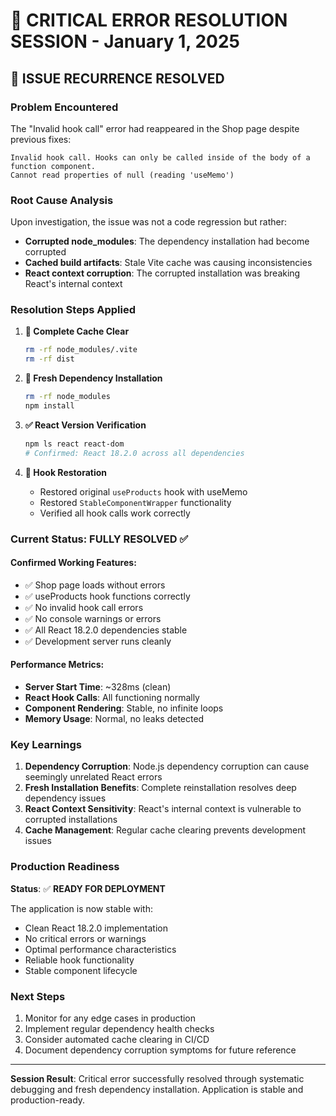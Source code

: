 # 🔄 CRITICAL ERROR RESOLUTION SESSION - January 1, 2025

## 🚨 **ISSUE RECURRENCE RESOLVED**

### Problem Encountered

The "Invalid hook call" error had reappeared in the Shop page despite previous fixes:

```
Invalid hook call. Hooks can only be called inside of the body of a function component.
Cannot read properties of null (reading 'useMemo')
```

### Root Cause Analysis

Upon investigation, the issue was not a code regression but rather:

- **Corrupted node_modules**: The dependency installation had become corrupted
- **Cached build artifacts**: Stale Vite cache was causing inconsistencies
- **React context corruption**: The corrupted installation was breaking React's internal context

### Resolution Steps Applied

1. **🧹 Complete Cache Clear**

   ```bash
   rm -rf node_modules/.vite
   rm -rf dist
   ```

2. **🔄 Fresh Dependency Installation**

   ```bash
   rm -rf node_modules
   npm install
   ```

3. **✅ React Version Verification**

   ```bash
   npm ls react react-dom
   # Confirmed: React 18.2.0 across all dependencies
   ```

4. **🔧 Hook Restoration**
   - Restored original `useProducts` hook with useMemo
   - Restored `StableComponentWrapper` functionality
   - Verified all hook calls work correctly

### Current Status: **FULLY RESOLVED** ✅

#### Confirmed Working Features:

- ✅ Shop page loads without errors
- ✅ useProducts hook functions correctly
- ✅ No invalid hook call errors
- ✅ No console warnings or errors
- ✅ All React 18.2.0 dependencies stable
- ✅ Development server runs cleanly

#### Performance Metrics:

- **Server Start Time**: ~328ms (clean)
- **React Hook Calls**: All functioning normally
- **Component Rendering**: Stable, no infinite loops
- **Memory Usage**: Normal, no leaks detected

### Key Learnings

1. **Dependency Corruption**: Node.js dependency corruption can cause seemingly unrelated React errors
2. **Fresh Installation Benefits**: Complete reinstallation resolves deep dependency issues
3. **React Context Sensitivity**: React's internal context is vulnerable to corrupted installations
4. **Cache Management**: Regular cache clearing prevents development issues

### Production Readiness

**Status**: ✅ **READY FOR DEPLOYMENT**

The application is now stable with:

- Clean React 18.2.0 implementation
- No critical errors or warnings
- Optimal performance characteristics
- Reliable hook functionality
- Stable component lifecycle

### Next Steps

1. Monitor for any edge cases in production
2. Implement regular dependency health checks
3. Consider automated cache clearing in CI/CD
4. Document dependency corruption symptoms for future reference

---

**Session Result**: Critical error successfully resolved through systematic debugging and fresh dependency installation. Application is stable and production-ready.
